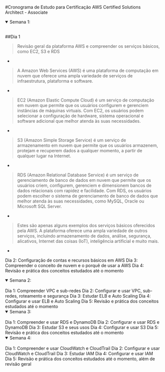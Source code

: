 #Cronograma de Estudo para Certificação AWS Certified Solutions Architect - Associate



<details open>
<summary>Semana 1:</summary>
<br>

##Dia 1
> <p> Revisão geral da plataforma AWS e compreender os serviços básicos, como EC2, S3 e RDS </p>
-
> <p> A Amazon Web Services (AWS) é uma plataforma de computação em nuvem que oferece uma ampla variedade de serviços de infraestrutura, plataforma e software. </p>
-
> EC2 (Amazon Elastic Compute Cloud) é um serviço de computação em nuvem que permite que os usuários configurem e gerenciem instâncias de máquinas virtuais. Com EC2, os usuários podem selecionar a configuração de hardware, sistema operacional e software adicional que melhor atenda às suas necessidades.
-
> S3 (Amazon Simple Storage Service) é um serviço de armazenamento em nuvem que permite que os usuários armazenem, protejam e recuperem dados a qualquer momento, a partir de qualquer lugar na Internet.
-
> RDS (Amazon Relational Database Service) é um serviço de gerenciamento de banco de dados em nuvem que permite que os usuários criem, configurem, gerenciem e dimensionem bancos de dados relacionais com rapidez e facilidade. Com RDS, os usuários podem escolher o sistema de gerenciamento de banco de dados que melhor atenda às suas necessidades, como MySQL, Oracle ou Microsoft SQL Server.
-
> Estes são apenas alguns exemplos dos serviços básicos oferecidos pela AWS. A plataforma oferece uma ampla variedade de outros serviços, incluindo armazenamento de dados, análise, segurança, alicativos, Internet das coisas (IoT), inteligência artificial e muito mais.
-
Dia 2:
Configuração de contas e recursos básicos em AWS
Dia 3:
Compreender o conceito de nuvem e o porquê de usar a AWS
Dia 4:
Revisão e prática dos conceitos estudados até o momento
</details>

<details open>
<summary>Semana 2:</summary>
<br>
Dia 1:
Compreender VPC e sub-redes
Dia 2:
Configurar e usar VPC, sub-redes, roteamento e segurança
Dia 3:
Estudar ELB e Auto Scaling
Dia 4:
Configurar e usar ELB e Auto Scaling
Dia 5:
Revisão e prática dos conceitos estudados até o momento
</details>

<details open>
<summary>Semana 3:</summary>
<br>
Dia 1:
Compreender e usar RDS e DynamoDB
Dia 2:
Configurar e usar RDS e DynamoDB
Dia 3:
Estudar S3 e seus usos
Dia 4:
Configurar e usar S3
Dia 5:
Revisão e prática dos conceitos estudados até o momento
</details>

<details open>
<summary>Semana 4:</summary>
<br>
Dia 1:
Compreender e usar CloudWatch e CloudTrail
Dia 2:
Configurar e usar CloudWatch e CloudTrail
Dia 3:
Estudar IAM
Dia 4:
Configurar e usar IAM
Dia 5:
Revisão e prática dos conceitos estudados até o momento, além de revisão geral